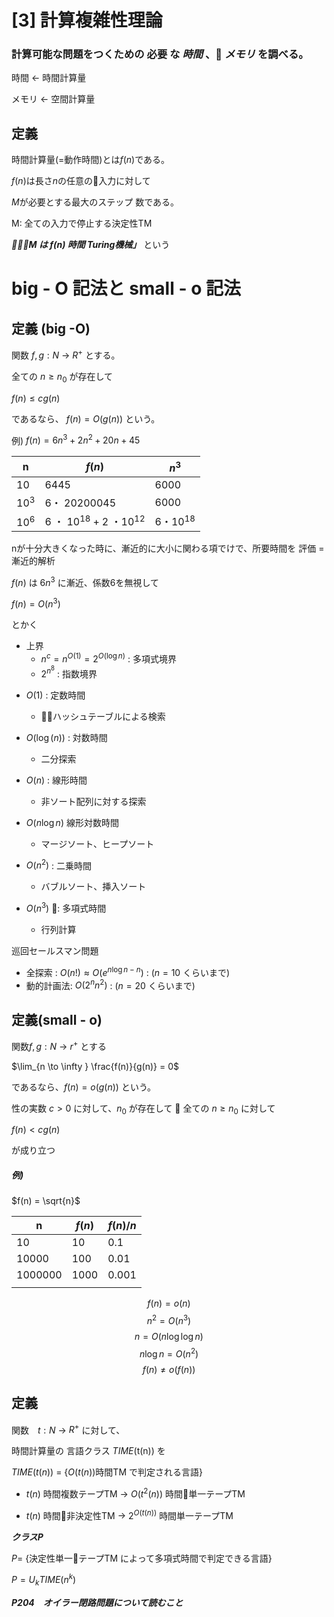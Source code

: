 # [3] 計算複雑性理論
### 計算可能な問題をつくための 必要 な ***時間*** 、 ***メモリ*** を調べる。

時間    &larr; 時間計算量

メモリ  &larr; 空間計算量

## 定義
時間計算量(=動作時間)とは$f(n)$である。

$f(n)$は長さ$n$の任意の入力に対して

$M$が必要とする最大のステップ
数である。

M: 全ての入力で停止する決定性TM

***「$M$ は $f(n)$ 時間 Turing機械」*** という

# big - O 記法と small - o 記法
## 定義 (big -O)

関数 $f, g : N$ &rarr; $R^+$ とする。

全ての $n \geq n_0$ が存在して

$f(n) \leq c g(n)$

であるなら、 $f(n) = O(g(n))$ という。

例) $f(n) = 6n^3 + 2 n ^2 + 20 n + 45$

| n | $f(n)$ | $n^3$ |
|---|--------|-------|
| 10| 6445   | 6000 |
| $10^3$ | $6$・ $20200045$| 6000 |
| $10^6$ | $6$ ・ $10^{18} + 2$ ・$10^{12}$| $6$・$10^{18}$ |

nが十分大きくなった時に、漸近的に大小に関わる項でけで、所要時間を
評価 = 漸近的解析

$f(n)$ は $6n^3$ に漸近、係数6を無視して

$f(n) = O(n^3)$

とかく

* 上界
    * $n^c = n^{O(1)} = 2^{O(\log n)}$ : 多項式境界
    * $2^{n^8}$ : 指数境界

- $O(1)$ : 定数時間
    - ハッシュテーブルによる検索

- $O(\log (n))$ : 対数時間
    - 二分探索

- $O(n)$ : 線形時間
    - 非ソート配列に対する探索

- $O(n \log n)$ 線形対数時間
    - マージソート、ヒープソート　

- $O(n^2)$ : 二乗時間
    - バブルソート、挿入ソート

- $O(n^3)$ : 多項式時間
    - 行列計算

巡回セールスマン問題
- 全探索 : $O(n!) \approx O(e^{n \log n - n})$ : ($n = 10$ くらいまで)
- 動的計画法: $O(2^n n^2)$ : ($n = 20$ くらいまで)


## 定義(small - o)
関数$f, g : N$ &rarr; $r^+$ とする

$\lim_{n \to \infty } \frac{f(n)}{g(n)} = 0$

であるなら、$f(n) = o(g(n))$ という。

性の実数 $c > 0$ に対して、$n_0$ が存在して

全ての $n \geq n_0$ に対して

$f(n) < cg(n)$

が成り立つ

##### 例)

$f(n) = \sqrt{n}$


| n | $f(n)$ | $f(n) / n$ |
|---|--------|-------|
| 10     | 10   | 0.1 |
| $10000$ | 100| 0.01 |
| $1000000$ | 1000| 0.001 |
|||



$$f(n) = o(n)$$
$$n^2 = O(n^3)$$
$$n = O(n \log \log n)$$
$$n \log n = O(n^2)$$ $$f(n) \neq o(f(n))$$

## 定義
関数　$t : N$ &rarr; $R^+$ に対して、

時間計算量の
言語クラス $TIME($t(n)$)$ を

$TIME(t(n))$ = {$O(t(n))$時間TM で判定される言語}

- $t(n)$ 時間複数テープTM &rarr; $O(t^2(n))$ 時間単一テープTM

- $t(n)$ 時間非決定性TM &rarr; $2^{O(t(n))}$ 時間単一テープTM

***クラスP***

$P =$ {決定性単一テープTM によって多項式時間で判定できる言語}

$P = U_k TIME (n^k)$

***P204　オイラー閉路問題について読むこと***